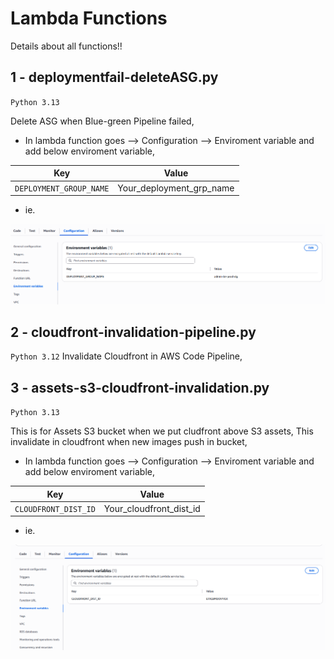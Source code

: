 # Lambda Functions
Details about all functions!!

## 1 - deploymentfail-deleteASG.py

``
Python 3.13
``

Delete ASG when Blue-green Pipeline failed,  <br/>

- In lambda function goes --> Configuration --> Enviroment variable and add below enviroment variable,

|  Key       | Value          |
|----------------------|----------------------|
| `DEPLOYMENT_GROUP_NAME`        | Your_deployment_grp_name    |

- ie.

![ eploymentfail_delete_asg ](.images/deploymentfail_delete_asg.png)

## 2 - cloudfront-invalidation-pipeline.py
``
Python 3.12
``
Invalidate Cloudfront in AWS Code Pipeline,  <br/>

## 3 - assets-s3-cloudfront-invalidation.py
``
Python 3.13
``

This is for Assets S3 bucket when we put cludfront above S3 assets, This invalidate in cloudfront when new images push in bucket,  <br/>

- In lambda function goes --> Configuration --> Enviroment variable and add below enviroment variable,

|  Key       | Value          |
|----------------------|----------------------|
| `CLOUDFRONT_DIST_ID`        | Your_cloudfront_dist_id    |

- ie.

![ eploymentfail_delete_asg ](.images/assets_s3_invalidate.png)
